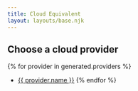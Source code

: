 ```yaml
---
title: Cloud Equivalent
layout: layouts/base.njk
---
```


## Choose a cloud provider

{% for provider in generated.providers %}
- [{{ provider.name }}](/{{provider.key}})
{% endfor %}
